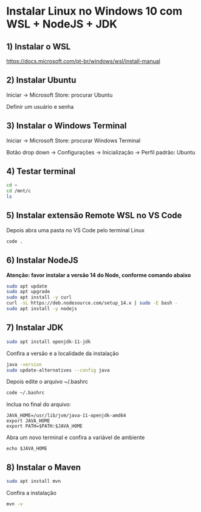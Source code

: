 # Instalar Linux no Windows 10 com WSL + NodeJS + JDK

## 1) Instalar o WSL

https://docs.microsoft.com/pt-br/windows/wsl/install-manual

## 2) Instalar Ubuntu

Iniciar -> Microsoft Store: procurar Ubuntu

Definir um usuário e senha

## 3) Instalar o Windows Terminal

Iniciar -> Microsoft Store: procurar Windows Terminal

Botão drop down -> Configurações -> Inicialização -> Perfil padrão: Ubuntu

## 4) Testar terminal
```bash
cd ~
cd /mnt/c
ls
```

## 5) Instalar extensão Remote WSL no VS Code

Depois abra uma pasta no VS Code pelo terminal Linux
```bash
code .
```

## 6) Instalar NodeJS
**Atenção: favor instalar a versão 14 do Node, conforme comando abaixo**

```bash
sudo apt update
sudo apt upgrade
sudo apt install -y curl
curl -sL https://deb.nodesource.com/setup_14.x | sudo -E bash -
sudo apt install -y nodejs
```

## 7) Instalar JDK
```bash
sudo apt install openjdk-11-jdk
```
Confira a versão e a localidade da instalação
```bash
java -version
sudo update-alternatives --config java
```

Depois edite o arquivo ~/.bashrc
```bash
code ~/.bashrc
```
Inclua no final do arquivo:
```
JAVA_HOME=/usr/lib/jvm/java-11-openjdk-amd64
export JAVA_HOME
export PATH=$PATH:$JAVA_HOME
```
Abra um novo terminal e confira a variável de ambiente
```
echo $JAVA_HOME
```

## 8) Instalar o Maven
```bash
sudo apt install mvn
```
Confira a instalação
```bash
mvn -v
```
